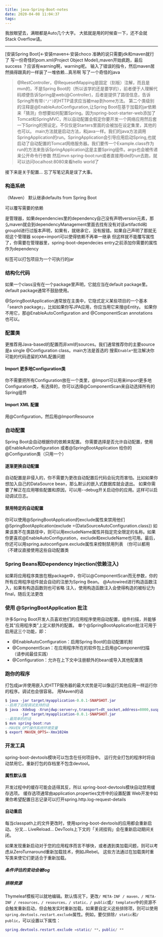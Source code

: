 ```yaml
---
title: java-Spring-Boot-notes
date: 2020-04-08 11:04:37
tags:
---
```


我放眼望去，满眼都是Auto几个大字。
大抵就是用的时候查一下，还不会就Stack Overflow请。
<!--more-->

---

[安装Spring Boot]<-安装maven<-安装choco
准确的说只需要jdk和maven就行了
写一份奇怪的pom.xml(Project Object Model),maven开始疯跑，最后success
？应该有warning啊，warning呢。
输入了错误的指令，然后maven居然搞得跟真的一样装了一堆依赖...真吊啊
写了一个奇怪的java
>@RestController，@RequesetMapping是固定（刻板）注解，而且是mvn的，不是Spring Boot的（所以该学的还是要学的），前者便于人理解代码顺便告诉Spring是web(@Controller)，后者是提供了路径信息，告诉Spring所有带`("/")`的HTTP请求应当被map到home方法。
>第二个类级别的注释是@EnableAutoConfiguration,让Spring Boot在基于加载的jar依赖来「猜测」你想要如何配置Spring。因为spring-boot-starter-web添加了Tomcat和SpringMVC，所以自动配置会假定你要开发一个网络应用然后套一下Spring的预设定。不仅仅是Starters里面的会被加在设定集里，其他的也可以。
>main方法就是启动方法，和java一样。我们的java方法调用SpringApplication的run。SpringApplication会引导应用启动Spring,也就启动了自动配置的Tomcat网络服务器。我们要传一个Example.class作为run的方法来告诉SpringApplication这是主要Spring组件。args也会被传递来公开命令行参数
然后mvn spring-boot:run或者直接用ide的run去跑，就可以访问localhost:8080来看hello world了

接下来是关于配置...
忘了写笔记真是误了大事。

### 构造系统
（Maven）
默认继承defaults from Spring Boot

<properties>可以覆写需要的依赖

<dependencyMangement>是管理器，如果dependencies里的dependency自己没有声明version元素，那么maven就会到dependencyManagement里面去找有没有对该artifactId和groupId进行过版本声明，如果有，就继承它，没有报错。如果自己声明了那就无视这个管理器
scope=import可以使得依赖不再单一继承
但这样就不能覆写属性了，你需要在管理器里，spring-boot-dependecies entry之前添加你需要的属性作为dependency

<plugins>标签可以打包项目为一个可执行的jar

### 结构化代码
如果一个class没有在一个package里声明，它就应当在default package里。default package通常不鼓励使用。

@SpringBootApplication通常放在主类中，它隐式定义某些项目的一个基本「search package」，比如如果你写JPA应用，你应当用它来搜@Entity。
如果你不用它，那@EnableAutoConfiguration and @ComponentScan annotations 也可以。

### 配置类
更推荐用Java-based的配置而非xml的sources。我们通常推荐你的主要source是a single @Configuration class。main方法是首选的
搜索`Enable*`批注解决你可能的代码遗留的XML配置问题
#### Import 更多地Configuration类
你不需要把所有Configuration放在一个类里，@Import可以用来import更多地Configuration类，有选择的，你可以选择@ComponentScan来自动选择所有的Spring组件

#### Import XML 配置
用@Configuration，然后用@ImportResource

### 自动配置
Spring Boot会自动根据你的依赖来配置。
你需要选择是否允许自动配置，使用@EnableAutoConfiguration 或者@SpringBootApplication 给你的@Configuration类（只用一个）

#### 逐渐更换自动配置
自动配置是非侵入的，你不需要为更改自动配置后代码会玩完而害怕。比如如果你想加入自己的DataSource bean，那么默认的嵌入式数据库就会退出。
如果你需要了解正在应用哪些配置和原因，可以用--debug开关启动你的应用。这样可以启动调试日志。
#### 禁用特定的自动配置
你可以使用@SpringBootApplication的exclude属性来禁用他们
@SpringBootApplication(exclude ={DataSourceAutoConfiguration.class})
如果该类不在类路径中，则可以用excludeName属性并指定完全限定的名称。如果你更喜欢@EnableAutoConfiguration，exclude和excludeName也可用。最后，你还可以用spring.autoconfigure.exclude属性来控制禁用列表
（你可以都用
（不建议直接使用这些自动配置类
### Spring Beans和Dependency Injection(依赖注入)
如果将应用程序类放在根package中，你可以@ComponentScan而无参数，你的所有应用程序组件就会自动的注册为Spring Bean。
@Autowired进行构造函数注入，如果有构造函数则也可省略
注入，使用构造函数注入会使得构造的被标记为final，随后无法更改

### 使用 @SpringBootApplication 批注
许多Spring Boot开发人员喜欢他们的应用程序使用自动配置，组件扫描，并能够在其“应用程序类”上定义额外的配置。 单个@SpringBootApplication批注可用于启用这三个功能，即：
+ @EnableAutoConfiguration：启用Spring Boot的自动配置机制
+ @ComponentScan：在应用程序所在的软件包上启用@Component扫描（请参阅最佳实践）
+ @Configuration：允许在上下文中注册额外的bean或导入其他配置类

### 跑你的程序
打包成jar并使用嵌入式HTTP服务器的最大优势是可以像运行其他应用一样运行你的程序。调试也会很容易。
用Maven的话
```lua
$ java -jar target/myapplication-0.0.1-SNAPSHOT.jar
--启用了远程调试支持的话
$ java -Xdebug -Xrunjdwp:server=y,transport=dt_socket,address=8000,suspend=n \
       -jar target/myapplication-0.0.1-SNAPSHOT.jar
--最简单的的话
$ mvn spring-boot:run
--MAVEN_OPT操作系统环境变量
$ export MAVEN_OPTS=-Xmx1024m
```
### 开发工具
spring-boot-devtools模块可以包含在任何项目中。
运行完全打包的程序时将自动禁用它。重新打包的存档里不包含devtool。

#### 属性默认值
开发过程中的缓存可能会适得其反，所以
spring-boot-devtools模块自动禁用缓存选项。
缓存选项通常由application.properties文件中的设置配置
Web开发中如果你希望配置日志记录可以打开spring.http.log-request-details

#### 自动重启
每当classpath上的文件更改时，使用spring-boot-devtools的应用都会重新启动。
分叉...
LiveReload...
DevTools上下文的「关闭挂钩」会在重新启动期间关闭。

如果发现重新启动对于您的应用程序而言不够快，或者遇到类加载问题，则可以考虑从ZeroTurnaround重新加载技术，例如JRebel。 这些方法通过在加载类时重写类来使它们更适合于重新加载。
##### 条件评估的变动会被log
##### 排除资源
Thymeleaf模板可以就地编辑。默认情况下，更改`/ META-INF / maven，/ META-INF / resources，/ resources，/ static，/ public`或`/ templates`中的资源不会触发重新启动，但会触发实时重新加载。如果要自定义这些排除项，则可以使用`spring.devtools.restart.exclude`属性。例如，要仅排除`/ static`和`/ public`，可以设置以下属性：
```lua
spring.devtools.restart.exclude =static/ **，public/ **
```
